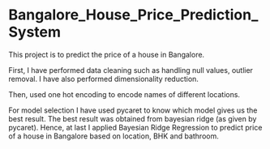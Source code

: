 # Bangalore_House_Price_Prediction_System

This project is to predict the price of a house in Bangalore.

First, I have performed data cleaning such as handling null values, outlier removal. I have also performed dimensionality reduction.

Then, used one hot encoding to encode names of different locations. 

For model selection I have used pycaret to know which model gives us the best result. The best result was obtained from bayesian ridge (as given by pycaret). Hence, at last I applied Bayesian Ridge Regression to predict price of a house in Bangalore based on location, BHK and bathroom.
